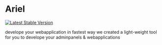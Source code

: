 # Ariel
[![Latest Stable Version](https://poser.pugx.org/mmeshkatian/ariel/v/stable)](https://packagist.org/packages/mmeshkatian/ariel)

develope your webapplication in fastest way
we created a light-weight tool for you to develope your adminpanels & webapplications
